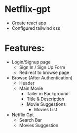 # Netflix-gpt

- Create react app
- Configured tailwind css


# Features:
- Login/Signup page
    - Sign In / Sign Up Form
    - Redirect to browse page
- Browse (After Authentication)
    - Header
    - Main Movie
        - Tailer in Background
        - Title & Description
        - Movie Suggestions
            - Movies List
- Netflix Gpt
    - Search Bar
    - Movies Suggestion